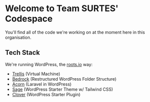 # Welcome to Team SURTES' Codespace
You'll find all of the code we're working on at the moment here in this organisation.

## Tech Stack
We're running WordPress, the [roots.io](roots.io/) way:
- [Trellis](roots.io/trellis) (Virtual Machine)
- [Bedrock](roots.io/bedrock) (Restructured WordPress Folder Structure)
- [Acorn](roots.io/acorn) (Laravel in WordPress)
- [Sage](roots.io/sage) (WordPress Starter Theme w/ Tailwind CSS)
- [Clover](roots.io/clover) (WordPress Starter Plugin)
